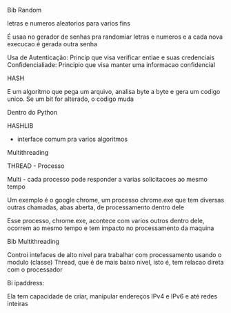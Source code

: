 Bib Random 

letras e numeros aleatorios para varios fins 

É usaa no gerador de senhas pra randomiar letras e numeros
e a cada nova execucao é gerada outra senha 

Usa de 
Autenticação: Princip que visa verificar entiae e suas credenciais
Confidencialiade: Principio que visa manter uma informacao confidencial


HASH

E um algoritmo que pega um arquivo, analisa byte a byte e gera um codigo
unico. Se um bit for alterado, o codigo muda


Dentro do Python 

HASHLIB

- interface comum pra varios algoritmos


Multithreading

THREAD - Processo

Multi - cada processo pode responder a varias solicitacoes
ao mesmo tempo

Um exemplo é o google chrome, um processo chrome.exe 
que tem diversas outras chamadas, abas aberta, 
de processamento dentro dele

Esse processo, chrome.exe, acontece com varios outros dentro
dele, ocorrem ao mesmo tempo e tem impacto no processamento
da maquina 


Bib Multithreading

Controi intefaces de alto nivel para trabalhar com
processamento usando o modulo (classe) Thread, que é de mais baixo nivel,
isto é, tem relacao direta com o processador


Bi ipaddress:

Ela tem capacidade de criar, manipular endereços IPv4 e IPv6
e até redes inteiras
